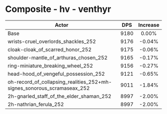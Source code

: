# Composite - hv - venthyr
| Actor | DPS | Increase |
|---|:---:|:---:|
|Base|9180|0.00%|
|wrists-cruel_overlords_shackles_252|9176|-0.04%|
|cloak-cloak_of_scarred_honor_252|9175|-0.06%|
|shoulder-mantle_of_arthuras_chosen_252|9165|-0.17%|
|ring-miniature_breaking_wheel_252|9156|-0.27%|
|head-hood_of_vengeful_possession_252|9121|-0.65%|
|oh-record_of_collapsing_realities_252+mh-signes_sonorous_scramaseax_252|9011|-1.84%|
|2h-gnarled_staff_of_the_elder_shaman_252|8997|-2.00%|
|2h-nathrian_ferula_252|8997|-2.00%|
